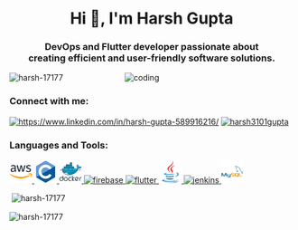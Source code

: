 <h1 align="center">Hi 👋, I'm Harsh Gupta</h1>
<h3 align="center">DevOps and Flutter developer passionate about <br>creating efficient and user-friendly software solutions.</h3>

<img align="right" alt="coding" width="300" src="https://raw.githubusercontent.com/TheDudeThatCode/TheDudeThatCode/master/Assets/Developer.gif">


<p align="left"> <img src="https://komarev.com/ghpvc/?username=harsh-17177&label=Profile%20views&color=0e75b6&style=flat" alt="harsh-17177" /> </p>

<h3 align="left">Connect with me:</h3>
<p align="left">
<a href="https://www.linkedin.com/in/harsh-gupta-589916216/" target="blank"><img align="center" src="https://raw.githubusercontent.com/rahuldkjain/github-profile-readme-generator/master/src/images/icons/Social/linked-in-alt.svg" alt="https://www.linkedin.com/in/harsh-gupta-589916216/" height="30" width="40" /></a>
<a href="https://instagram.com/harsh3101gupta" target="blank"><img align="center" src="https://raw.githubusercontent.com/rahuldkjain/github-profile-readme-generator/master/src/images/icons/Social/instagram.svg" alt="harsh3101gupta" height="30" width="40" /></a>
</p>

<h3 align="left">Languages and Tools:</h3>
<p align="left"> <a href="https://aws.amazon.com" target="_blank" rel="noreferrer"> <img src="https://raw.githubusercontent.com/devicons/devicon/master/icons/amazonwebservices/amazonwebservices-original-wordmark.svg" alt="aws" width="40" height="40"/> </a> <a href="https://www.cprogramming.com/" target="_blank" rel="noreferrer"> <img src="https://raw.githubusercontent.com/devicons/devicon/master/icons/c/c-original.svg" alt="c" width="40" height="40"/> </a> <a href="https://www.docker.com/" target="_blank" rel="noreferrer"> <img src="https://raw.githubusercontent.com/devicons/devicon/master/icons/docker/docker-original-wordmark.svg" alt="docker" width="40" height="40"/> </a> <a href="https://firebase.google.com/" target="_blank" rel="noreferrer"> <img src="https://www.vectorlogo.zone/logos/firebase/firebase-icon.svg" alt="firebase" width="40" height="40"/> </a> <a href="https://flutter.dev" target="_blank" rel="noreferrer"> <img src="https://www.vectorlogo.zone/logos/flutterio/flutterio-icon.svg" alt="flutter" width="40" height="40"/> </a> <a href="https://www.java.com" target="_blank" rel="noreferrer"> <img src="https://raw.githubusercontent.com/devicons/devicon/master/icons/java/java-original.svg" alt="java" width="40" height="40"/> </a> <a href="https://www.jenkins.io" target="_blank" rel="noreferrer"> <img src="https://www.vectorlogo.zone/logos/jenkins/jenkins-icon.svg" alt="jenkins" width="40" height="40"/> </a> <a href="https://www.mysql.com/" target="_blank" rel="noreferrer"> <img src="https://raw.githubusercontent.com/devicons/devicon/master/icons/mysql/mysql-original-wordmark.svg" alt="mysql" width="40" height="40"/> </a> </p>



<p>&nbsp;<img align="center" src="https://github-readme-stats.vercel.app/api?username=harsh-17177&show_icons=true&theme=dark&locale=en" alt="harsh-17177" width="500"/></p>

<p><img align="center" src="https://github-readme-streak-stats.herokuapp.com/?user=harsh-17177&theme=dark" alt="harsh-17177" width="500"/></p>
